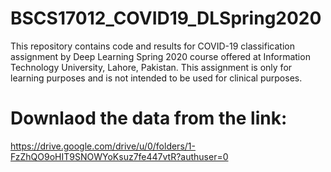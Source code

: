 # BSCS17012_COVID19_DLSpring2020
 This repository contains code and results for COVID-19 classification assignment by Deep Learning Spring 2020 course offered at Information Technology University, Lahore, Pakistan. This assignment is only for learning purposes and is not intended to be used for clinical purposes.

# Downlaod the data from the link:
https://drive.google.com/drive/u/0/folders/1-FzZhQO9oHIT9SNOWYoKsuz7fe447vtR?authuser=0

